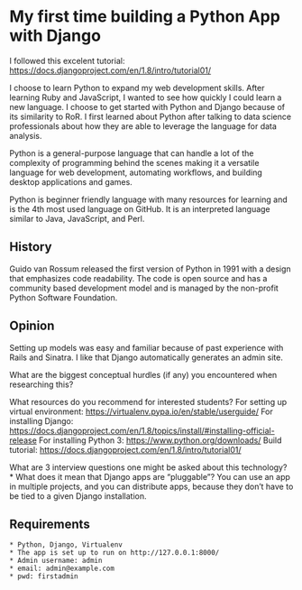 # My first time building a Python App with Django

I followed this excelent tutorial: https://docs.djangoproject.com/en/1.8/intro/tutorial01/

I choose to learn Python to expand my web development skills. After learning Ruby and JavaScript, I wanted to see how quickly I could learn a new language. I choose to get started with Python and Django because of its similarity to RoR. 
I first learned about Python after talking to data science professionals about how they are able to leverage the language for data analysis. 

Python is a general-purpose language that can handle a lot of the complexity of programming behind the scenes making it a versatile language for web development, automating workflows, and building desktop applications and games.

Python is beginner friendly language with many resources for learning and is the 4th most used language on GitHub. It is an interpreted language similar to Java, JavaScript, and Perl.

## History
Guido van Rossum released the first version of Python in 1991 with a design that emphasizes code readability. 
The code is open source and has a community based development model and is managed by the non-profit Python Software Foundation.

## Opinion
Setting up models was easy and familiar because of past experience with Rails and Sinatra. I like that Django automatically generates an admin site.

What are the biggest conceptual hurdles (if any) you encountered when researching this?

What resources do you recommend for interested students?
For setting up virtual environment: https://virtualenv.pypa.io/en/stable/userguide/
For installing Django: https://docs.djangoproject.com/en/1.8/topics/install/#installing-official-release
For installing Python 3: https://www.python.org/downloads/
Build tutorial: https://docs.djangoproject.com/en/1.8/intro/tutorial01/
    
What are 3 interview questions one might be asked about this technology?
    * What does it mean that Django apps are “pluggable”? You can use an app in multiple projects, and you can distribute apps, because they don’t have to be tied to a given Django installation.

## Requirements
    * Python, Django, Virtualenv
    * The app is set up to run on http://127.0.0.1:8000/ 
    * Admin username: admin
    * email: admin@example.com
    * pwd: firstadmin
